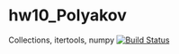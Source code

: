 # hw10_Polyakov
Collections, itertools, numpy
[![Build Status](https://travis-ci.com/dnplkv/hw10_Polyakov.svg?branch=test1)](https://travis-ci.com/dnplkv/hw10_Polyakov)
